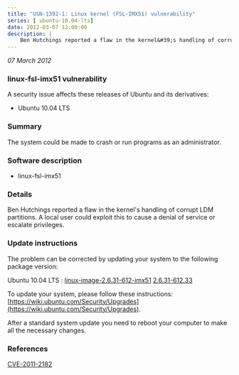 ```yaml
---
title: "USN-1392-1: Linux kernel (FSL-IMX51) vulnerability"
series: [ ubuntu-10.04-lts]
date: 2012-03-07 12:00:00
description: |
    Ben Hutchings reported a flaw in the kernel&#39;s handling of corrupt LDM partitions. A local user could exploit this to cause a denial of service or escalate privileges. 
--- 
```

 
 

*07 March 2012*

### linux-fsl-imx51 vulnerability

A security issue affects these releases of Ubuntu and its derivatives:

* Ubuntu 10.04 LTS

### Summary

The system could be made to crash or run programs as an administrator. 

### Software description

* linux-fsl-imx51 

### Details

Ben Hutchings reported a flaw in the kernel&#39;s handling of corrupt LDM partitions. A local user could exploit this to cause a denial of service or escalate privileges. 

### Update instructions

The problem can be corrected by updating your system to the following package version:

Ubuntu 10.04 LTS
 : [linux-image-2.6.31-612-imx51](https://launchpad.net/ubuntu/+source/linux-fsl-imx51) <span> [2.6.31-612.33](https://launchpad.net/ubuntu/+source/linux-fsl-imx51/2.6.31-612.33) </span> 

To update your system, please follow these instructions: [https://wiki.ubuntu.com/Security/Upgrades](https://wiki.ubuntu.com/Security/Upgrades).

After a standard system update you need to reboot your computer to make all the necessary changes. 

### References

 
 [CVE-2011-2182](http://people.ubuntu.com/~ubuntu-security/cve/CVE-2011-2182)
 

